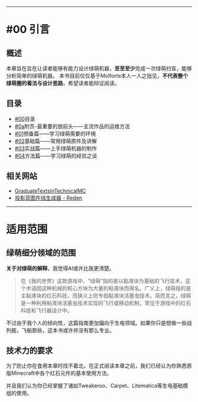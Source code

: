  ***
# #00 引言

## 概述

本章旨在旨在让读者能够有能力设计绿萌机器，**至至至少**完成一次绿萌扫盲，能够分析简单的绿萌机器。
本书目前仅仅基于Molforte本人一人之拙见，**不代表整个绿萌圈的看法与设计思路**，希望读者能辩证阅读。
## 目录

- [#00](./README.md)目录
- [#0a](./0a-附页-最重要的放前头——主流作品的运维方法)附页-最重要的放前头——主流作品的运维方法
- [#01](./01-预备篇——学习绿萌需要的环境)预备篇——学习绿萌需要的环境
- [#02](./02-基础篇——常用绿萌原件及讲解)基础篇——常用绿萌原件及讲解
- [#03](./03-实战篇——快速上手绿萌机器的制作)实战篇——上手绿萌机器的制作
- [#04](./04-方法篇——学习绿萌的经验之谈)方法篇——学习绿萌的经验之谈

## 相关网站
- [GraduateTextsInTechnicalMC](https://techmc.wiki/#/)
- [投影蓝图在线生成器 - Reden](https://redenmc.com/zh_cn/litematica/old)
***
# 适用范围

## 绿萌细分领域的范围

**关于对绿萌的解释**，我觉得AI或许比我更清楚。

>在《我的世界》这款游戏中，“绿萌”指的是以黏液块为基础的飞行技术，这个术语因这种机械的核心方块为大量的粘液块而得名。广义上，绿萌指的是主黏液块的红石科技，而狭义上则专指黏液块活塞虫技术。简而言之，绿萌是一种利用粘液块活塞虫技术实现的飞行或移动机制，常见于游戏中的红石科技和飞行器设计中。

不过由于我个人的倾向性，这篇指南更加偏向于生电领域。如果你只是想做一些战列舰，飞船那些，这本书或许并没有那么专业。

## 技术力的要求

为了防止你在食用本章时找不着北，在正式阅读本章之前，我们已经认为你熟悉原版Minecraft中各个红石元件的基本使用方法。

并且我们认为你已经掌握了诸如Tweakeroo、Carpet、Litematica等生电基础模组的使用。
